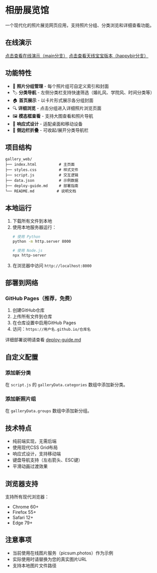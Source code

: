 # 相册展览馆

一个现代化的照片展览网页应用，支持照片分组、分类浏览和详细查看功能。

## 在线演示

[点击查看在线演示（main分支）](https://ybyrzlll.github.io/gallery_gsrx/)
[点击查看天线宝宝版本（happybir分支）](https://ybyrzlll.github.io/gallery_gsrx/)

## 功能特性

- 📸 **照片分组管理** - 每个照片组可自定义索引和封面
- 🏷️ **分类导航** - 左侧分类栏支持快速筛选（婚礼风、学院风、时间分类等）
- 🏠 **首页展示** - 以卡片形式展示各分组封面
- 🔍 **详细浏览** - 点击分组进入详细照片浏览页面
- 🖼️ **模态框查看** - 支持大图查看和照片导航
- 📱 **响应式设计** - 适配桌面和移动设备
- 🔄 **侧边栏折叠** - 可收起/展开分类导航栏

## 项目结构

```
gallery_web/
├── index.html          # 主页面
├── styles.css          # 样式文件
├── script.js           # 交互逻辑
├── data.json           # 示例数据
├── deploy-guide.md     # 部署指南
└── README.md          # 说明文档
```

## 本地运行

1. 下载所有文件到本地
2. 使用本地服务器运行：
   ```bash
   # 使用 Python
   python -m http.server 8000
   
   # 使用 Node.js
   npx http-server
   ```
3. 在浏览器中访问 `http://localhost:8000`

## 部署到网络

### GitHub Pages（推荐，免费）
1. 创建GitHub仓库
2. 上传所有文件到仓库
3. 在仓库设置中启用GitHub Pages
4. 访问：`https://用户名.github.io/仓库名`

详细部署说明请查看 [deploy-guide.md](deploy-guide.md)

## 自定义配置

### 添加新分类
在 `script.js` 的 `galleryData.categories` 数组中添加新分类。

### 添加新照片组
在 `galleryData.groups` 数组中添加新分组。

## 技术特点

- 纯前端实现，无需后端
- 使用现代CSS Grid布局
- 响应式设计，支持移动端
- 键盘导航支持（左右箭头、ESC键）
- 平滑动画过渡效果

## 浏览器支持

支持所有现代浏览器：
- Chrome 60+
- Firefox 55+
- Safari 12+
- Edge 79+

## 注意事项

- 当前使用在线图片服务（picsum.photos）作为示例
- 实际使用时请替换为您的真实图片URL
- 支持本地图片文件路径